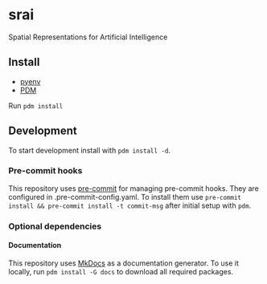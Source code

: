 # srai
Spatial Representations for Artificial Intelligence

## Install
 * [pyenv](https://github.com/pyenv/pyenv)
 * [PDM](https://github.com/pdm-project/pdm)

 Run `pdm install`

## Development
 To start development install with `pdm install -d`.

### Pre-commit hooks
 This repository uses [pre-commit](https://pre-commit.com/) for managing pre-commit hooks.
 They are configured in .pre-commit-config.yaml.
 To install them use `pre-commit install && pre-commit install -t commit-msg` after initial setup with `pdm`.

### Optional dependencies

#### Documentation
 This repository uses [MkDocs](https://www.mkdocs.org) as a documentation generator. To use it locally, run  `pdm install -G docs` to download all required packages.

